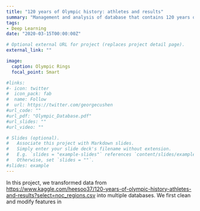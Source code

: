 ```yaml
---
title: "120 years of Olympic history: athletes and results"
summary: "Management and analysis of database that contains 120 years of olympic games' data"
tags:
- Deep Learning
date: "2020-03-15T00:00:00Z"

# Optional external URL for project (replaces project detail page).
external_link: ""

image: 
  caption: Olympic Rings
  focal_point: Smart

#links:
#- icon: twitter
#  icon_pack: fab
#  name: Follow
#  url: https://twitter.com/georgecushen
#url_code: ""
#url_pdf: "Olympic_Database.pdf"
#url_slides: ""
#url_video: ""

# Slides (optional).
#   Associate this project with Markdown slides.
#   Simply enter your slide deck's filename without extension.
#   E.g. `slides = "example-slides"` references `content/slides/example-slides.md`.
#   Otherwise, set `slides = ""`.
#slides: example
---
```

In this project, we transformed data from https://www.kaggle.com/heesoo37/120-years-of-olympic-history-athletes-and-results?select=noc_regions.csv into multiple databases. We first clean and modify features in
 

